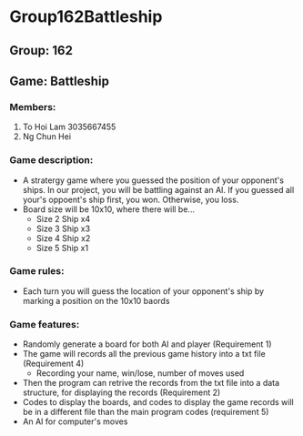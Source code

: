 # Group162Battleship

## Group: 162
## Game: Battleship
### Members:
1. To Hoi Lam 3035667455
2. Ng Chun Hei 

### Game description: 
* A stratergy game where you guessed the position of your opponent's ships. In our project, you will be battling against an AI. If you guessed all your's oppoent's ship first, you won. Otherwise, you loss.
* Board size will be 10x10, where there will be...
    * Size 2 Ship x4
    * Size 3 Ship x3
    * Size 4 Ship x2
    * Size 5 Ship x1

###  Game rules:
* Each turn you will guess the location of your opponent's ship by marking a position on the 10x10 baords

### Game features:
* Randomly generate a board for both AI and player (Requirement 1)
* The game will records all the previous game history into a txt file (Requirement 4)
    * Recording your name, win/lose, number of moves used
* Then the program can retrive the records from the txt file into a data structure, for displaying the records (Requirement 2)
* Codes to display the boards, and codes to display the game records will be in a different file than the main program codes (requirement 5)
* An AI for computer's moves